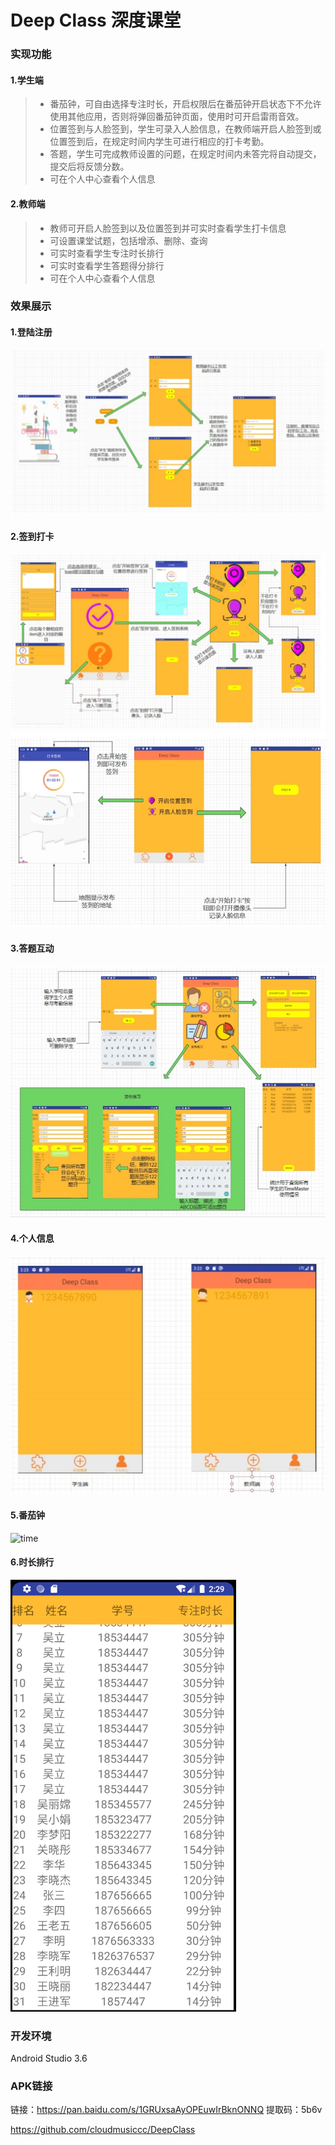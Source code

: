 # Deep Class 深度课堂
### 实现功能
#### 1.学生端
> * 番茄钟，可自由选择专注时长，开启权限后在番茄钟开启状态下不允许使用其他应用，否则将弹回番茄钟页面，使用时可开启雷雨音效。
> * 位置签到与人脸签到，学生可录入人脸信息，在教师端开启人脸签到或位置签到后，在规定时间内学生可进行相应的打卡考勤。
> * 答题，学生可完成教师设置的问题，在规定时间内未答完将自动提交，提交后将反馈分数。
> * 可在个人中心查看个人信息

#### 2.教师端
> * 教师可开启人脸签到以及位置签到并可实时查看学生打卡信息
> * 可设置课堂试题，包括增添、删除、查询
> * 可实时查看学生专注时长排行
> * 可实时查看学生答题得分排行
> * 可在个人中心查看个人信息

### 效果展示
#### 1.登陆注册
![login](https://github.com/wz0424/DeepClass/blob/master/images/login.jpg)
#### 2.签到打卡
![sign](https://github.com/wz0424/DeepClass/blob/master/images/sign_in.jpg)
![sing2](https://github.com/wz0424/DeepClass/blob/master/images/sign2.jpg)
#### 3.答题互动
![question](https://github.com/wz0424/DeepClass/blob/master/images/question.jpg)
#### 4.个人信息
![info](https://github.com/wz0424/DeepClass/blob/master/images/info.jpg)
#### 5.番茄钟
![time]([!image](https://github.com/wz0424/DeepClass/blob/master/images/TimeMaster.jpg))
#### 6.时长排行
![Board](https://github.com/wz0424/DeepClass/blob/master/images/board.png)
### 开发环境
Android Studio 3.6
### APK链接
链接：https://pan.baidu.com/s/1GRUxsaAyOPEuwIrBknONNQ 
提取码：5b6v



https://github.com/cloudmusiccc/DeepClass
